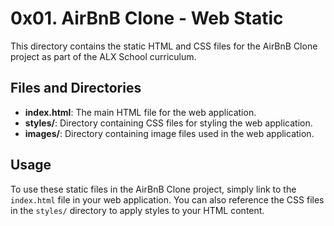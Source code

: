 # 0x01. AirBnB Clone - Web Static

This directory contains the static HTML and CSS files for the AirBnB Clone project as part of the ALX School curriculum.

## Files and Directories

- **index.html**: The main HTML file for the web application.
- **styles/**: Directory containing CSS files for styling the web application.
- **images/**: Directory containing image files used in the web application.

## Usage

To use these static files in the AirBnB Clone project, simply link to the `index.html` file in your web application. You can also reference the CSS files in the `styles/` directory to apply styles to your HTML content.
